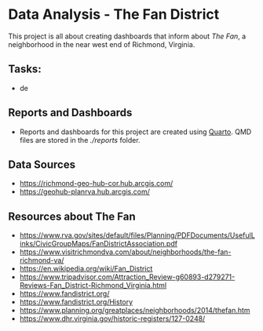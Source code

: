 # Data Analysis - The Fan District

This project is all about creating dashboards that inform about
*The Fan*, a neighborhood in the near west end of Richmond, Virginia.

## Tasks:

* de

## Reports and Dashboards

* Reports and dashboards for this project are created using [Quarto](https://quarto.org).  QMD files are stored in the *./reports* folder.


## Data Sources

* <https://richmond-geo-hub-cor.hub.arcgis.com/>
* <https://geohub-planrva.hub.arcgis.com/>

## Resources about The Fan

* <https://www.rva.gov/sites/default/files/Planning/PDFDocuments/UsefulLinks/CivicGroupMaps/FanDistrictAssociation.pdf>
* <https://www.visitrichmondva.com/about/neighborhoods/the-fan-richmond-va/>
* <https://en.wikipedia.org/wiki/Fan_District>
* <https://www.tripadvisor.com/Attraction_Review-g60893-d279271-Reviews-Fan_District-Richmond_Virginia.html>
* <https://www.fandistrict.org/>
* <https://www.fandistrict.org/History>
* <https://www.planning.org/greatplaces/neighborhoods/2014/thefan.htm>
* <https://www.dhr.virginia.gov/historic-registers/127-0248/>
